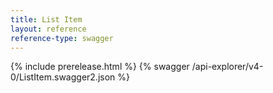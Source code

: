 ```yaml
---
title: List Item
layout: reference
reference-type: swagger
---
```


{% include prerelease.html %}
{% swagger /api-explorer/v4-0/ListItem.swagger2.json %}
